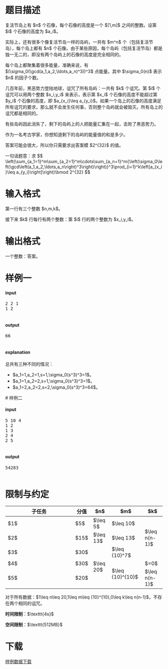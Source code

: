 # 题目描述

<p>复活节岛上有 $n$ 个石像，每个石像的高度是一个 $[1,m]$ 之间的整数。设第 $i$ 个石像的高度为 $a_i$。</p>
<p>实际上，还有很多个像复活节岛一样的岛屿，一共有 $m^n$ 个（包括复活节岛），每个岛上都有 $n$ 个石像。由于某些原因，每个岛屿（包括复活节岛）都是独一无二的，即没有两个岛屿上的石像的高度是完全相同的。</p>
<p>每个岛上都聚集着很多能量，准确来说，有 $(\sigma_0(\gcd(a_1,a_2,\ldots,a_n)^3))^3$ 点能量。其中 $\sigma_0(n)$ 表示 $n$ 的因子个数。</p>
<p>几百年前，黑恶势力登陆地球，诅咒了所有岛屿：一共有 $k$ 个诅咒。第 $i$ 个诅咒可以用两个整数 $x_i,y_i$ 来表示，表示第 $x_i$ 个石像的高度不能超过第 $y_i$ 个石像的高度，即 $a_{x_i}\leq a_{y_i}$。如果一个岛上的石像的高度满足所有诅咒的要求，那么就不会发生任何事，否则整个岛屿就会被毁灭。所有岛上的诅咒都是相同的。</p>
<p>有些岛屿因此消失了，剩下的岛屿上的人把能量汇集在一起，击败了黑恶势力。</p>
<p>作为一名考古学家，你想知道剩下的岛屿的能量值的和是多少。</p>
<p>答案可能会很大，所以你只需要求出答案模 $2^{32}$ 的值。</p>
<p>一句话题意：求 
$$
\left(\sum_{a_1=1}^m\sum_{a_2=1}^m\cdots\sum_{a_n=1}^m{\left(\sigma_0\left(\gcd\left(a_1,a_2,\ldots,a_n\right)^3\right)\right)}^3\prod_{i=1}^k\left[a_{x_i}\leq a_{y_i}\right]\right)\bmod 2^{32}
$$</p>

# 输入格式


<p>第一行有三个整数 $n,m,k$。</p>
<p>接下来 $k$ 行每行有两个整数：第 $i$ 行的两个整数为 $x_i,y_i$。</p>

# 输出格式


<p>一个整数：答案。</p>

# 样例一


<h4>input</h4>
<pre>2 2 1
1 2

</pre>

<h4>output</h4>
<pre>66

</pre>

<h4>explanation</h4>
<p>总共有三种不同的情况：</p>
<ul><li>$a_1=1,a_2=1,s=1,\sigma_0(s^3)^3=1$。</li>
<li>$a_1=1,a_2=2,s=1,\sigma_0(s^3)^3=1$。</li>
<li>$a_1=2,a_2=2,s=2,\sigma_0(s^3)^3=64$。</li>
</ul>
# 样例二


<h4>input</h4>
<pre>5 10 4
1 2
1 3
2 4
2 5

</pre>

<h4>output</h4>
<pre>54283

</pre>


# 限制与约定


<div class="table-responsive">
<table class="table table-bordered table-text-center table-vertical-middle"><thead><tr><th width="200">子任务</th><th>分值</th><th>$n$</th><th>$m$</th><th>$k$</th></tr></thead><tbody><tr><td>$1$</td><td>$5$</td><td>$\leq 5$</td><td>$\leq 10$</td><td rowspan="3">$\leq n(n-1)$</td></tr><tr><td>$2$</td><td>$15$</td><td>$\leq 13$</td><td>$\leq 13$</td></tr><tr><td>$3$</td><td>$30$</td><td rowspan="3">$\leq 20$</td><td>$\leq {10}^7$</td></tr><tr><td>$4$</td><td>$30$</td><td rowspan="2">$\leq {10}^{10}$</td><td>$=0$</td></tr><tr><td>$5$</td><td>$20$</td><td>$\leq n(n-1)$</td></tr></tbody></table></div>

<p>对于所有数据：$1\leq n\leq 20,1\leq m\leq {10}^{10},0\leq k\leq n(n-1)$，不存在两个相同的诅咒。</p>
<p><strong>时间限制</strong>：$\texttt{4s}$</p>
<p><strong>空间限制</strong>：$\texttt{512MB}$</p>

# 下载


<p><a href="/download.php?type=problem&amp;id=426">样例数据下载</a></p>
